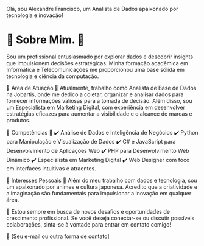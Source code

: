 Olá, sou Alexandre Francisco, um Analista de Dados apaixonado por tecnologia e inovação!

# 🔹 Sobre Mim. 🔹
Sou um profissional entusiasmado por explorar dados e descobrir insights que impulsionem decisões estratégicas. Minha formação acadêmica em Informática e Telecomunicações me proporcionou uma base sólida em tecnologia e ciência da computação.

🔹 Área de Atuação 🔹
Atualmente, trabalho como Analista de Base de Dados na Jobartis, onde me dedico a coletar, organizar e analisar dados para fornecer informações valiosas para a tomada de decisão. Além disso, sou um Especialista em Marketing Digital, com experiência em desenvolver estratégias eficazes para aumentar a visibilidade e o alcance de marcas e produtos.

🔹 Competências 🔹
✔️ Análise de Dados e Inteligência de Negócios
✔️ Python para Manipulação e Visualização de Dados
✔️ C# e JavaScript para Desenvolvimento de Aplicações Web
✔️ PHP para Desenvolvimento Web Dinâmico
✔️ Especialista em Marketing Digital
✔️ Web Designer com foco em interfaces intuitivas e atraentes.

🔹 Interesses Pessoais 🔹
Além do meu trabalho com dados e tecnologia, sou um apaixonado por animes e cultura japonesa. Acredito que a criatividade e a imaginação são fundamentais para impulsionar a inovação em qualquer área.

🚀 Estou sempre em busca de novos desafios e oportunidades de crescimento profissional. Se você deseja conectar-se ou discutir possíveis colaborações, sinta-se à vontade para entrar em contato comigo!

📧 [Seu e-mail ou outra forma de contato]


